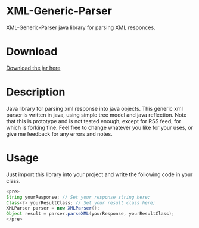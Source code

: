 XML-Generic-Parser
==================
XML-Generic-Parser java library for parsing XML responces.
  
Download
==================
[Download the jar here](https://github.com/kalemdzievski/XML-Generic-Parser/blob/master/XMLGenericParser.jar?raw=true)

Description
==================

Java library for parsing xml response into java objects. This generic xml parser is written in java, using simple tree model and java reflection. Note that this is prototype and is not tested enough, except for RSS feed, for which is forking fine. Feel free to change whatever you like for your uses, or give me feedback for any errors and notes.

Usage
==================

Just import this library into your project and write the following code in your class.
```java
<pre>
String yourResponse; // Set your response string here;
Class<?> yourResultClass; // Set your result class here;
XMLParser parser = new XMLParser();
Object result = parser.parseXML(yourResponse, yourResultClass);
</pre>
